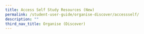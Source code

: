 ```yaml
---
title: Access Self Study Resources (New)
permalink: /student-user-guide/organise-discover/accessself/
description: ""
third_nav_title: Organise (Discover)
---
```

